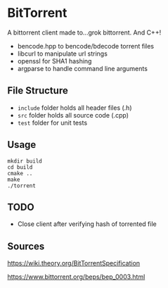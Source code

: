 # BitTorrent

A bittorrent client made to...grok bittorrent. And C++! 

- bencode.hpp to bencode/bdecode torrent files 
- libcurl to manipulate url strings 
- openssl for SHA1 hashing
- argparse to handle command line arguments

## File Structure
- ```include``` folder holds all header files (.h)
- ```src``` folder holds all source code (.cpp)
- ```test``` folder for unit tests

## Usage 
```
mkdir build 
cd build 
cmake ..  
make
./torrent
```

## TODO 
- Close client after verifying hash of torrented file

## Sources
https://wiki.theory.org/BitTorrentSpecification

https://www.bittorrent.org/beps/bep_0003.html
